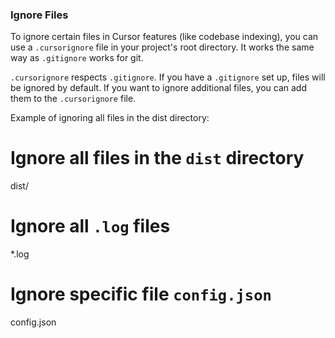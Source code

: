 ### Ignore Files

To ignore certain files in Cursor features (like codebase indexing), you can use a `.cursorignore` file in your project's root directory. It works the same way as `.gitignore` works for git.

`.cursorignore` respects `.gitignore`. If you have a `.gitignore` set up, files will be ignored by default.
If you want to ignore additional files, you can add them to the `.cursorignore` file.

Example of ignoring all files in the dist directory:

# Ignore all files in the `dist` directory

dist/

# Ignore all `.log` files

\*.log

# Ignore specific file `config.json`

config.json
